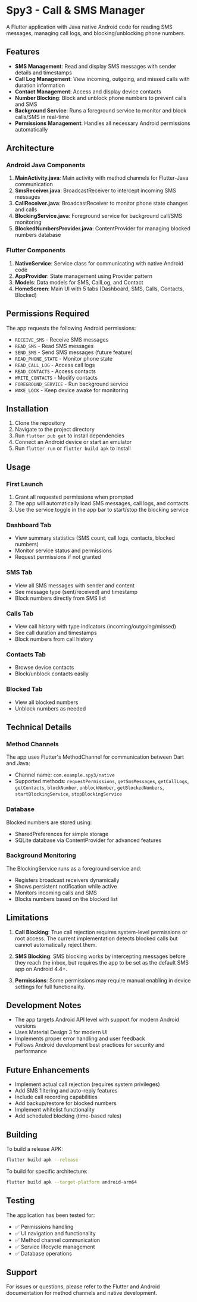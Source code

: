 # Spy3 - Call & SMS Manager

A Flutter application with Java native Android code for reading SMS messages, managing call logs, and blocking/unblocking phone numbers.

## Features

- **SMS Management**: Read and display SMS messages with sender details and timestamps
- **Call Log Management**: View incoming, outgoing, and missed calls with duration information
- **Contact Management**: Access and display device contacts
- **Number Blocking**: Block and unblock phone numbers to prevent calls and SMS
- **Background Service**: Runs a foreground service to monitor and block calls/SMS in real-time
- **Permissions Management**: Handles all necessary Android permissions automatically

## Architecture

### Android Java Components

1. **MainActivity.java**: Main activity with method channels for Flutter-Java communication
2. **SmsReceiver.java**: BroadcastReceiver to intercept incoming SMS messages
3. **CallReceiver.java**: BroadcastReceiver to monitor phone state changes and calls
4. **BlockingService.java**: Foreground service for background call/SMS monitoring
5. **BlockedNumbersProvider.java**: ContentProvider for managing blocked numbers database

### Flutter Components

1. **NativeService**: Service class for communicating with native Android code
2. **AppProvider**: State management using Provider pattern
3. **Models**: Data models for SMS, CallLog, and Contact
4. **HomeScreen**: Main UI with 5 tabs (Dashboard, SMS, Calls, Contacts, Blocked)

## Permissions Required

The app requests the following Android permissions:

- `RECEIVE_SMS` - Receive SMS messages
- `READ_SMS` - Read SMS messages
- `SEND_SMS` - Send SMS messages (future feature)
- `READ_PHONE_STATE` - Monitor phone state
- `READ_CALL_LOG` - Access call logs
- `READ_CONTACTS` - Access contacts
- `WRITE_CONTACTS` - Modify contacts
- `FOREGROUND_SERVICE` - Run background service
- `WAKE_LOCK` - Keep device awake for monitoring

## Installation

1. Clone the repository
2. Navigate to the project directory
3. Run `flutter pub get` to install dependencies
4. Connect an Android device or start an emulator
5. Run `flutter run` or `flutter build apk` to install

## Usage

### First Launch
1. Grant all requested permissions when prompted
2. The app will automatically load SMS messages, call logs, and contacts
3. Use the service toggle in the app bar to start/stop the blocking service

### Dashboard Tab
- View summary statistics (SMS count, call logs, contacts, blocked numbers)
- Monitor service status and permissions
- Request permissions if not granted

### SMS Tab
- View all SMS messages with sender and content
- See message type (sent/received) and timestamp
- Block numbers directly from SMS list

### Calls Tab
- View call history with type indicators (incoming/outgoing/missed)
- See call duration and timestamps
- Block numbers from call history

### Contacts Tab
- Browse device contacts
- Block/unblock contacts easily

### Blocked Tab
- View all blocked numbers
- Unblock numbers as needed

## Technical Details

### Method Channels
The app uses Flutter's MethodChannel for communication between Dart and Java:
- Channel name: `com.example.spy3/native`
- Supported methods: `requestPermissions`, `getSmsMessages`, `getCallLogs`, `getContacts`, `blockNumber`, `unblockNumber`, `getBlockedNumbers`, `startBlockingService`, `stopBlockingService`

### Database
Blocked numbers are stored using:
- SharedPreferences for simple storage
- SQLite database via ContentProvider for advanced features

### Background Monitoring
The BlockingService runs as a foreground service and:
- Registers broadcast receivers dynamically
- Shows persistent notification while active
- Monitors incoming calls and SMS
- Blocks numbers based on the blocked list

## Limitations

1. **Call Blocking**: True call rejection requires system-level permissions or root access. The current implementation detects blocked calls but cannot automatically reject them.

2. **SMS Blocking**: SMS blocking works by intercepting messages before they reach the inbox, but requires the app to be set as the default SMS app on Android 4.4+.

3. **Permissions**: Some permissions may require manual enabling in device settings for full functionality.

## Development Notes

- The app targets Android API level with support for modern Android versions
- Uses Material Design 3 for modern UI
- Implements proper error handling and user feedback
- Follows Android development best practices for security and performance

## Future Enhancements

- Implement actual call rejection (requires system privileges)
- Add SMS filtering and auto-reply features
- Include call recording capabilities
- Add backup/restore for blocked numbers
- Implement whitelist functionality
- Add scheduled blocking (time-based rules)

## Building

To build a release APK:
```bash
flutter build apk --release
```

To build for specific architecture:
```bash
flutter build apk --target-platform android-arm64
```

## Testing

The application has been tested for:
- ✅ Permissions handling
- ✅ UI navigation and functionality
- ✅ Method channel communication
- ✅ Service lifecycle management
- ✅ Database operations

## Support

For issues or questions, please refer to the Flutter and Android documentation for method channels and native development.
